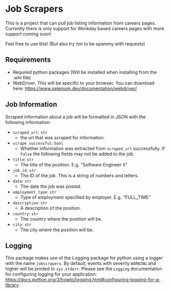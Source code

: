 # Job Scrapers

This is a project that can pull job listing information from careers pages. Currently there is only support for Workday based careers pages with more support coming soon!

Feel free to use this! (But also try not to be spammy with requests)

## Requirements
- Required python packages (Will be installed when installing from the .whl file)
- WebDriver. This will be specific to your browser. You can download here: https://www.selenium.dev/documentation/webdriver/

## Job Information
Scraped information about a job will be formatted in JSON with the following information:
  
- `scraped_url`: `str`
  - the url that was scraped for information.
- `scrape_successful`: `bool`
  - Whether information was extracted from `scraped_url` successfully. If `False` the following fields may not be added to the job. 
- `title`: `str`
  - The title of the position. E.g. "Software Engineer II"
- `job_id`: `str`
  - The ID of the job. This is a string of numbers and letters.
- `date`: `str`
  - The date the job was posted.
- `employment_type`: `str`
  - Type of employment specified by employer. E.g. "FULL_TIME"
- `description`: `str`
  - A description of the position.
- `country`: `str`
  - The country where the position will be.
- `city`: `str`
  - The city where the position will be.

## Logging
This package makes use of the Logging package for python using a logger with the name `jobscrapers`. By default, events with severity `WARNING` and higher will be printed to `sys.stderr`. Please see the `Logging` documentation for configuring logging for your application: https://docs.python.org/3/howto/logging.html#configuring-logging-for-a-library.